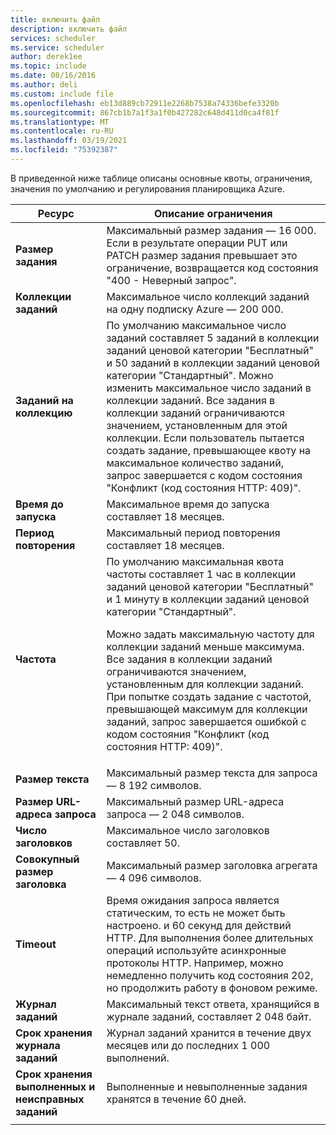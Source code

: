 ```yaml
---
title: включить файл
description: включить файл
services: scheduler
ms.service: scheduler
author: derek1ee
ms.topic: include
ms.date: 08/16/2016
ms.author: deli
ms.custom: include file
ms.openlocfilehash: eb13d889cb72911e2268b7538a74336befe3320b
ms.sourcegitcommit: 867cb1b7a1f3a1f0b427282c648d411d0ca4f81f
ms.translationtype: MT
ms.contentlocale: ru-RU
ms.lasthandoff: 03/19/2021
ms.locfileid: "75392387"
---
```

В приведенной ниже таблице описаны основные квоты, ограничения, значения по умолчанию и регулирования планировщика Azure.

| Ресурс | Описание ограничения |
| -------- | ----------------- |
| **Размер задания** | Максимальный размер задания — 16 000. Если в результате операции PUT или PATCH размер задания превышает это ограничение, возвращается код состояния "400 - Неверный запрос". | 
| **Коллекции заданий** | Максимальное число коллекций заданий на одну подписку Azure — 200 000. | 
| **Заданий на коллекцию** | По умолчанию максимальное число заданий составляет 5 заданий в коллекции заданий ценовой категории "Бесплатный" и 50 заданий в коллекции заданий ценовой категории "Стандартный". Можно изменить максимальное число заданий в коллекции заданий. Все задания в коллекции заданий ограничиваются значением, установленным для этой коллекции. Если пользователь пытается создать задание, превышающее квоту на максимальное количество заданий, запрос завершается с кодом состояния "Конфликт (код состояния HTTP: 409)". | 
| **Время до запуска** | Максимальное время до запуска составляет 18 месяцев. |
| **Период повторения** | Максимальный период повторения составляет 18 месяцев. | 
| **Частота** | По умолчанию максимальная квота частоты составляет 1 час в коллекции заданий ценовой категории "Бесплатный" и 1 минуту в коллекции заданий ценовой категории "Стандартный". <p>Можно задать максимальную частоту для коллекции заданий меньше максимума. Все задания в коллекции заданий ограничиваются значением, установленным для коллекции заданий. При попытке создать задание с частотой, превышающей максимум для коллекции заданий, запрос завершается ошибкой с кодом состояния "Конфликт (код состояния HTTP: 409)". | 
| **Размер текста** | Максимальный размер текста для запроса — 8 192 символов. |
| **Размер URL-адреса запроса** | Максимальный размер URL-адреса запроса — 2 048 символов. |
| **Число заголовков** | Максимальное число заголовков составляет 50. | 
| **Совокупный размер заголовка** | Максимальный размер заголовка агрегата — 4 096 символов. |
| **Timeout** | Время ожидания запроса является статическим, то есть не может быть настроено. и 60 секунд для действий HTTP. Для выполнения более длительных операций используйте асинхронные протоколы HTTP. Например, можно немедленно получить код состояния 202, но продолжить работу в фоновом режиме. | 
| **Журнал заданий** | Максимальный текст ответа, хранящийся в журнале заданий, составляет 2 048 байт. |
| **Срок хранения журнала заданий** | Журнал заданий хранится в течение двух месяцев или до последних 1 000 выполнений. | 
| **Срок хранения выполненных и неисправных заданий** | Выполненные и невыполненные задания хранятся в течение 60 дней. |
||| 

